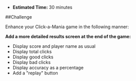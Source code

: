 * **Estimated Time:** 30 minutes

##Challenge

Enhance your Click-a-Mania game in the following manner:

**Add a more detailed results screen at the end of the game:**

* Display score and player name as usual
* Display total clicks
* Display good clicks
* Display bad clicks
* Display accuracy as a percentage
* Add a "replay" button